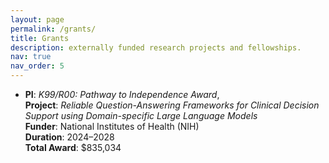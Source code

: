 ```yaml
---
layout: page
permalink: /grants/
title: Grants
description: externally funded research projects and fellowships.
nav: true
nav_order: 5
---
```


<!-- _pages/grants.md -->

<ul>
  <li>
    <strong>PI</strong>: <em>K99/R00: Pathway to Independence Award</em>,<br>
    <strong>Project</strong>: <em>Reliable Question-Answering Frameworks for Clinical Decision Support using Domain-specific Large Language Models</em><br>
    <strong>Funder</strong>: National Institutes of Health (NIH)<br>
    <strong>Duration</strong>: 2024–2028<br>
    <strong>Total Award</strong>: $835,034
  </li>
</ul>
